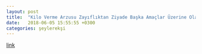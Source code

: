 ```yaml
---
layout: post
title:  "Kilo Verme Arzusu Zayıflıktan Ziyade Başka Amaçlar Üzerine Olanlar İçin Aydınlatıcı Bilgiler"
date:   2018-06-05 15:55:55 +0300
categories: şeylerekşi
---
```


[link](https://seyler.eksisozluk.com/kilo-verme-arzusu-zayifliktan-ziyade-baska-amaclar-uzerine-olanlar-icin-aydinlatici-bilgiler)
